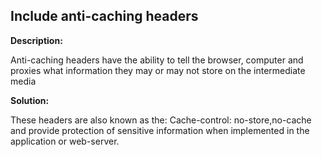 
Include anti-caching headers
-------

**Description:**

Anti-caching headers have the ability to tell the browser, 
computer and proxies what information they may or may not store on the intermediate media


**Solution:**

These headers are also known as the: Cache-control: no-store,no-cache and provide 
protection of sensitive information when implemented in the application or web-server.

	